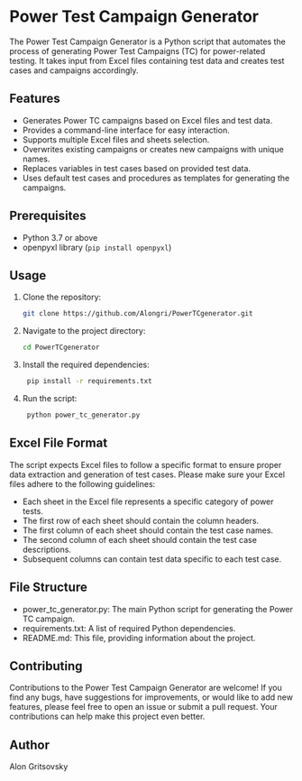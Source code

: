 # Power Test Campaign Generator

The Power Test Campaign Generator is a Python script that automates the process of generating Power Test Campaigns (TC) for power-related testing. It takes input from Excel files containing test data and creates test cases and campaigns accordingly.

## Features

- Generates Power TC campaigns based on Excel files and test data.
- Provides a command-line interface for easy interaction.
- Supports multiple Excel files and sheets selection.
- Overwrites existing campaigns or creates new campaigns with unique names.
- Replaces variables in test cases based on provided test data.
- Uses default test cases and procedures as templates for generating the campaigns.

## Prerequisites

- Python 3.7 or above
- openpyxl library (`pip install openpyxl`)

## Usage

1. Clone the repository:
   ```bash
   git clone https://github.com/Alongri/PowerTCgenerator.git
2. Navigate to the project directory:
    ```bash
    cd PowerTCgenerator
3. Install the required dependencies:
   ```bash
    pip install -r requirements.txt
4. Run the script:
   ```bash
    python power_tc_generator.py

## Excel File Format
The script expects Excel files to follow a specific format to ensure proper data extraction and generation of test cases. Please make sure your Excel files adhere to the following guidelines:

- Each sheet in the Excel file represents a specific category of power tests.
- The first row of each sheet should contain the column headers.
- The first column of each sheet should contain the test case names.
- The second column of each sheet should contain the test case descriptions.
- Subsequent columns can contain test data specific to each test case.

## File Structure
- power_tc_generator.py: The main Python script for generating the Power TC campaign.
- requirements.txt: A list of required Python dependencies.
- README.md: This file, providing information about the project.

## Contributing
Contributions to the Power Test Campaign Generator are welcome! If you find any bugs, have suggestions for improvements, or would like to add new features, please feel free to open an issue or submit a pull request. Your contributions can help make this project even better.



## Author
Alon Gritsovsky

